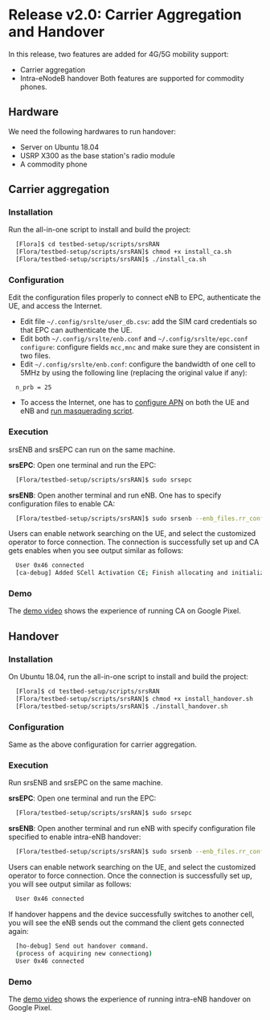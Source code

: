 # Release v2.0: Carrier Aggregation and Handover 

In this release, two features are added for 4G/5G mobility support:
- Carrier aggregation
- Intra-eNodeB handover
Both features are supported for commodity phones.

## Hardware

We need the following hardwares to run handover:
- Server on Ubuntu 18.04
- USRP X300 as the base station's radio module
- A commodity phone

## Carrier aggregation

### Installation

Run the all-in-one script to install and build the project:

```bash
  [Flora]$ cd testbed-setup/scripts/srsRAN
  [Flora/testbed-setup/scripts/srsRAN]$ chmod +x install_ca.sh
  [Flora/testbed-setup/scripts/srsRAN]$ ./install_ca.sh
```

### Configuration

Edit the configuration files properly to connect eNB to EPC, authenticate the UE, and access the Internet.
* Edit file ``~/.config/srslte/user_db.csv``: add the SIM card credentials so that EPC can authenticate the UE.
* Edit both ``~/.config/srslte/enb.conf`` and ``~/.config/srslte/epc.conf configure``: configure fields ``mcc,mnc`` and make sure they are consistent in two files.
* Edit ``~/.config/srslte/enb.conf``: configure the bandwidth of one cell to 5MHz by using the following line (replacing the original value if any):
```
  n_prb = 25
```
* To access the Internet, one has to [configure APN](https://docs.srsran.com/en/latest/app_notes/source/cots_ue/source/index.html#adding-an-apn) on both the UE and eNB and [run masquerading script](https://docs.srsran.com/en/latest/app_notes/source/cots_ue/source/index.html#run-masquerading-script).

### Execution

srsENB and srsEPC can run on the same machine.

__srsEPC__: Open one terminal and run the EPC:
```bash
  [Flora/testbed-setup/scripts/srsRAN]$ sudo srsepc
```

__srsENB__: Open another terminal and run eNB. One has to specify configuration files to enable CA:
```bash
  [Flora/testbed-setup/scripts/srsRAN]$ sudo srsenb --enb_files.rr_config ./rr-2ca.conf
```

Users can enable network searching on the UE, and select the customized operator to force connection.
The connection is successfully set up and CA gets enables when you see output similar as follows:
```bash
  User 0x46 connected
  [ca-debug] Added SCell Activation CE; Finish allocating and initializing buffers, num=2
```

### Demo

The [demo video](https://youtu.be/36PUAmyAPs0) shows the experience of running CA on Google Pixel.


## Handover

### Installation

On Ubuntu 18.04, run the all-in-one script to install and build the project:

```bash
  [Flora]$ cd testbed-setup/scripts/srsRAN
  [Flora/testbed-setup/scripts/srsRAN]$ chmod +x install_handover.sh
  [Flora/testbed-setup/scripts/srsRAN]$ ./install_handover.sh
```

### Configuration

Same as the above configuration for carrier aggregation.

### Execution

Run srsENB and srsEPC on the same machine.

__srsEPC__: Open one terminal and run the EPC:
```bash
  [Flora/testbed-setup/scripts/srsRAN]$ sudo srsepc
```

__srsENB__: Open another terminal and run eNB with specify configuration file specified to enable intra-eNB handover:
```bash
  [Flora/testbed-setup/scripts/srsRAN]$ sudo srsenb --enb_files.rr_config ./rr-ho.conf
```

Users can enable network searching on the UE, and select the customized operator to force connection.
Once the connection is successfully set up, you will see output similar as follows:
```bash
  User 0x46 connected
```

If handover happens and the device successfully switches to another cell, you will see the eNB sends out the command the client gets connected again:
```bash 
  [ho-debug] Send out handover command.
  (process of acquiring new connectiong)
  User 0x46 connected
```

### Demo

The [demo video](https://youtu.be/-R5dfjVLfeQ) shows the experience of running intra-eNB handover on Google Pixel.
